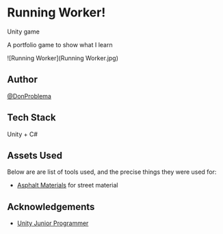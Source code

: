 # Running Worker!
Unity game

A portfolio game to show what I learn

![Running Worker](Running Worker.jpg)

## Author

[@DonProblema](https://github.com/DonProblema)

## Tech Stack

Unity + C#

## Assets Used

Below are are list of tools used, and the precise things they were used for:

- [Asphalt Materials](https://assetstore.unity.com/packages/2d/textures-materials/roads/asphalt-materials-141036) for street material

## Acknowledgements

- [Unity Junior Programmer](https://learn.unity.com/pathway/junior-programmer)

